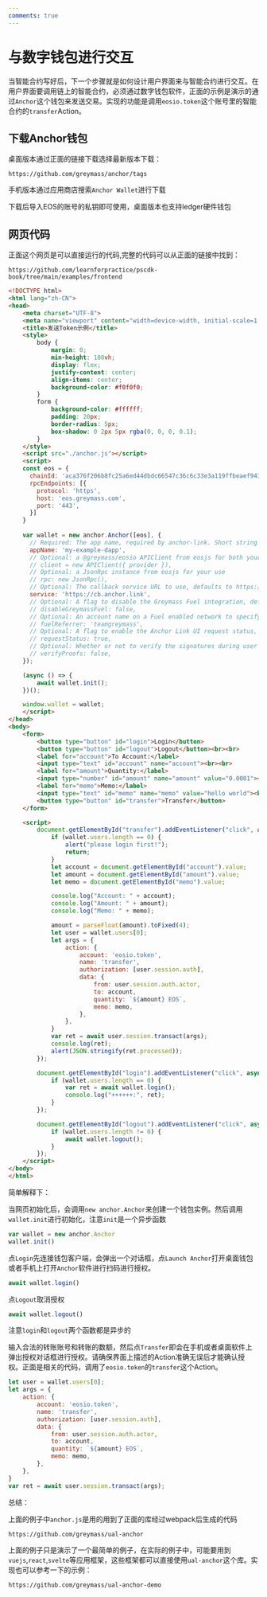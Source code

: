 ```yaml
---
comments: true
---
```


# 与数字钱包进行交互

当智能合约写好后，下一个步骤就是如何设计用户界面来与智能合约进行交互。在用户界面要调用链上的智能合约，必须通过数字钱包软件，正面的示例是演示的通过`Anchor`这个钱包来发送交易。实现的功能是调用`eosio.token`这个账号里的智能合约的`transfer`Action。

## 下载Anchor钱包

桌面版本通过正面的链接下载选择最新版本下载：

```
https://github.com/greymass/anchor/tags
```

手机版本通过应用商店搜索`Anchor Wallet`进行下载

下载后导入EOS的账号的私钥即可使用，桌面版本也支持ledger硬件钱包

## 网页代码

正面这个网页是可以直接运行的代码,完整的代码可以从正面的链接中找到：

```
https://github.com/learnforpractice/pscdk-book/tree/main/examples/frontend
```

```html
<!DOCTYPE html>
<html lang="zh-CN">
<head>
    <meta charset="UTF-8">
    <meta name="viewport" content="width=device-width, initial-scale=1.0">
    <title>发送Token示例</title>
    <style>
        body {
            margin: 0;
            min-height: 100vh;
            display: flex;
            justify-content: center;
            align-items: center;
            background-color: #f0f0f0;
        }
        form {
            background-color: #ffffff;
            padding: 20px;
            border-radius: 5px;
            box-shadow: 0 2px 5px rgba(0, 0, 0, 0.1);
        }
    </style>
    <script src="./anchor.js"></script>
    <script>
    const eos = {
      chainId: 'aca376f206b8fc25a6ed44dbdc66547c36c6c33e3a119ffbeaef943642f0e906',
      rpcEndpoints: [{
        protocol: 'https',
        host: 'eos.greymass.com',
        port: '443',
      }]
    }
    
    var wallet = new anchor.Anchor([eos], {
      // Required: The app name, required by anchor-link. Short string identifying the app
      appName: 'my-example-dapp',
      // Optional: a @greymass/eosio APIClient from eosjs for both your use and to use internally in UAL
      // client = new APIClient({ provider }),
      // Optional: a JsonRpc instance from eosjs for your use
      // rpc: new JsonRpc(),
      // Optional: The callback service URL to use, defaults to https://cb.anchor.link
      service: 'https://cb.anchor.link',
      // Optional: A flag to disable the Greymass Fuel integration, defaults to false (enabled)
      // disableGreymassFuel: false,
      // Optional: An account name on a Fuel enabled network to specify as the referrer for transactions
      // fuelReferrer: 'teamgreymass',
      // Optional: A flag to enable the Anchor Link UI request status, defaults to true (enabled)
      // requestStatus: true,  
      // Optional: Whether or not to verify the signatures during user login, defaults to false (disabled)
      // verifyProofs: false,
    });

    (async () => {
        await wallet.init();
    })();

    window.wallet = wallet;
    </script>
</head>
<body>
    <form>
        <button type="button" id="login">Login</button>
        <button type="button" id="logout">Logout</button><br><br>
        <label for="account">To Account:</label>
        <input type="text" id="account" name="account"><br><br>
        <label for="amount">Quantity:</label>
        <input type="number" id="amount" name="amount" value="0.0001"><label>EOS</label><br><br>
        <label for="memo">Memo:</label>
        <input type="text" id="memo" name="memo" value="hello world"><br><br>
        <button type="button" id="transfer">Transfer</button>
    </form>

    <script>
        document.getElementById("transfer").addEventListener("click", async function() {
            if (wallet.users.length == 0) {
                alert("please login first!");
                return;
            }
            let account = document.getElementById("account").value;
            let amount = document.getElementById("amount").value;
            let memo = document.getElementById("memo").value;

            console.log("Account: " + account);
            console.log("Amount: " + amount);
            console.log("Memo: " + memo);

            amount = parseFloat(amount).toFixed(4);
            let user = wallet.users[0];
            let args = {
                action: {
                    account: 'eosio.token',
                    name: 'transfer',
                    authorization: [user.session.auth],
                    data: {
                        from: user.session.auth.actor,
                        to: account,
                        quantity: `${amount} EOS`,
                        memo: memo,
                    },
                },
            }
            var ret = await user.session.transact(args);
            console.log(ret);
            alert(JSON.stringify(ret.processed));
        });

        document.getElementById("login").addEventListener("click", async function() {
            if (wallet.users.length == 0) {
                var ret = await wallet.login();
                console.log("++++++:", ret);
            }
        });

        document.getElementById("logout").addEventListener("click", async function() {
            if (wallet.users.length != 0) {
                await wallet.logout();
            }
        });
    </script>
</body>
</html>
```

简单解释下：

当网页初始化后，会调用`new anchor.Anchor`来创建一个钱包实例。然后调用`wallet.init`进行初始化，注意`init`是一个异步函数

```javascript
var wallet = new anchor.Anchor
wallet.init()
```

点`Login`先连接钱包客户端，会弹出一个对话框，点`Launch Anchor`打开桌面钱包或者手机上打开`Anchor`软件进行扫码进行授权。

```javascript
await wallet.login()
```

点`Logout`取消授权

```javascript
await wallet.logout()
```

注意`login`和`logout`两个函数都是异步的


输入合法的转账账号和转账的数额，然后点`Transfer`即会在手机或者桌面软件上弹出授权对话框进行授权。请确保界面上描述的Action准确无误后才能确认授权。正面是相关的代码，调用了`eosio.token`的`transfer`这个Action。

```javascript
let user = wallet.users[0];
let args = {
    action: {
        account: 'eosio.token',
        name: 'transfer',
        authorization: [user.session.auth],
        data: {
            from: user.session.auth.actor,
            to: account,
            quantity: `${amount} EOS`,
            memo: memo,
        },
    },
}
var ret = await user.session.transact(args);
```

总结：

上面的例子中`anchor.js`是用的用到了正面的库经过webpack后生成的代码

```
https://github.com/greymass/ual-anchor
```

上面的例子只是演示了一个最简单的例子，在实际的例子中，可能要用到`vuejs`,`react`,`svelte`等应用框架，这些框架都可以直接使用`ual-anchor`这个库。实现也可以参考一下的示例：

```
https://github.com/greymass/ual-anchor-demo
```
